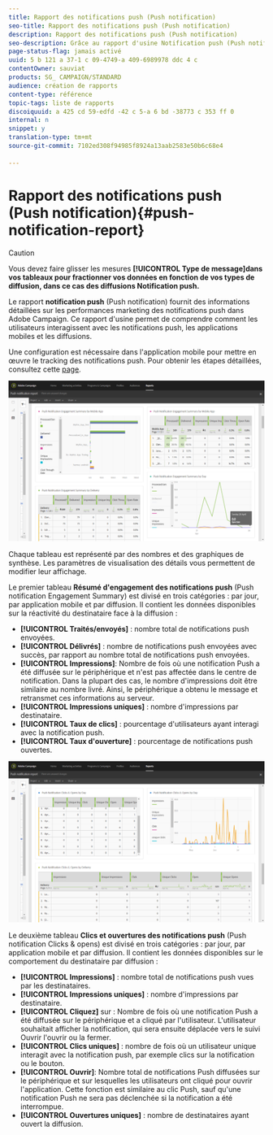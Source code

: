 ```yaml
---
title: Rapport des notifications push (Push notification)
seo-title: Rapport des notifications push (Push notification)
description: Rapport des notifications push (Push notification)
seo-description: Grâce au rapport d'usine Notification push (Push notification), découvrez les performances de vos notifications push.
page-status-flag: jamais activé
uuid: 5 b 121 a 37-1 c 09-4749-a 409-6989978 ddc 4 c
contentOwner: sauviat
products: SG_ CAMPAIGN/STANDARD
audience: création de rapports
content-type: référence
topic-tags: liste de rapports
discoiquuid: a 425 cd 59-edfd -42 c 5-a 6 bd -38773 c 353 ff 0
internal: n
snippet: y
translation-type: tm+mt
source-git-commit: 7102ed308f94985f8924a13aab2583e50b6c68e4

---
```



# Rapport des notifications push (Push notification){#push-notification-report}

>[!CAUTION]
>
>Vous devez faire glisser les mesures **[!UICONTROL Type de message]dans vos tableaux pour fractionner vos données en fonction de vos types de diffusion, dans ce cas des diffusions Notification push.**

Le rapport **notification push** (Push notification) fournit des informations détaillées sur les performances marketing des notifications push dans Adobe Campaign. Ce rapport d'usine permet de comprendre comment les utilisateurs interagissent avec les notifications push, les applications mobiles et les diffusions.

Une configuration est nécessaire dans l'application mobile pour mettre en œuvre le tracking des notifications push. Pour obtenir les étapes détaillées, consultez cette [page](https://helpx.adobe.com/campaign/kb/push-tracking.html).

![](assets/dynamic_report_push.png)

Chaque tableau est représenté par des nombres et des graphiques de synthèse. Les paramètres de visualisation des détails vous permettent de modifier leur affichage.

Le premier tableau **Résumé d'engagement des notifications push** (Push notification Engagement Summary) est divisé en trois catégories : par jour, par application mobile et par diffusion. Il contient les données disponibles sur la réactivité du destinataire face à la diffusion :

* **[!UICONTROL Traités/envoyés]** : nombre total de notifications push envoyées.
* **[!UICONTROL Délivrés]** : nombre de notifications push envoyées avec succès, par rapport au nombre total de notifications push envoyées.
* **[!UICONTROL Impressions]**: Nombre de fois où une notification Push a été diffusée sur le périphérique et n'est pas affectée dans le centre de notification. Dans la plupart des cas, le nombre d'impressions doit être similaire au nombre livré. Ainsi, le périphérique a obtenu le message et retransmet ces informations au serveur.
* **[!UICONTROL Impressions uniques]** : nombre d'impressions par destinataire.
* **[!UICONTROL Taux de clics]** : pourcentage d'utilisateurs ayant interagi avec la notification push.
* **[!UICONTROL Taux d'ouverture]** : pourcentage de notifications push ouvertes.

![](assets/dynamic_report_push_2.png)

Le deuxième tableau **Clics et ouvertures des notifications push** (Push notification Clicks &amp; opens) est divisé en trois catégories : par jour, par application mobile et par diffusion. Il contient les données disponibles sur le comportement du destinataire par diffusion :

* **[!UICONTROL Impressions]** : nombre total de notifications push vues par les destinataires.
* **[!UICONTROL Impressions uniques]** : nombre d'impressions par destinataire.
* **[!UICONTROL Cliquez]** sur : Nombre de fois où une notification Push a été diffusée sur le périphérique et a cliqué par l'utilisateur. L'utilisateur souhaitait afficher la notification, qui sera ensuite déplacée vers le suivi Ouvrir l'ouvrir ou la fermer.
* **[!UICONTROL Clics uniques]** : nombre de fois où un utilisateur unique interagit avec la notification push, par exemple clics sur la notification ou le bouton.
* **[!UICONTROL Ouvrir]**: Nombre total de notifications Push diffusées sur le périphérique et sur lesquelles les utilisateurs ont cliqué pour ouvrir l'application. Cette fonction est similaire au clic Push, sauf qu'une notification Push ne sera pas déclenchée si la notification a été interrompue.
* **[!UICONTROL Ouvertures uniques]** : nombre de destinataires ayant ouvert la diffusion.

